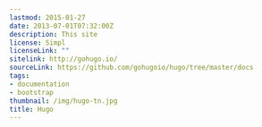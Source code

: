 ```yaml
---
lastmod: 2015-01-27
date: 2013-07-01T07:32:00Z
description: This site
license: Simpl
licenseLink: ""
sitelink: http://gohugo.io/
sourceLink: https://github.com/gohugoio/hugo/tree/master/docs
tags:
- documentation
- bootstrap
thumbnail: /img/hugo-tn.jpg
title: Hugo
---
```


